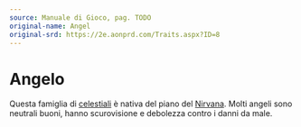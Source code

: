 ```yaml
---
source: Manuale di Gioco, pag. TODO
original-name: Angel
original-srd: https://2e.aonprd.com/Traits.aspx?ID=8
---
```


# Angelo

Questa famiglia di [celestiali](/tratti/celestiale) è nativa del piano del
[Nirvana](/piani/nirvana). Molti angeli sono neutrali buoni, hanno scurovisione
e debolezza contro i danni da male.
